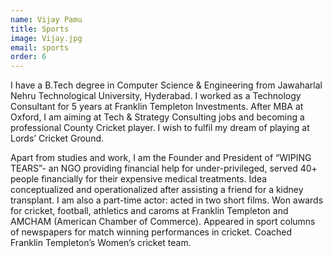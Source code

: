 ```yaml
---
name: Vijay Pamu
title: Sports
image: Vijay.jpg
email: sports
order: 6
---
```





I have a B.Tech degree in Computer Science & Engineering from Jawaharlal Nehru Technological University, Hyderabad. I worked as a Technology Consultant for 5 years at Franklin Templeton Investments. After MBA at Oxford, I am aiming at Tech & Strategy Consulting jobs and becoming a professional County Cricket player. I wish to fulfil my dream of playing at Lords’ Cricket Ground. 

Apart from studies and work, I am the Founder and President of “WIPING TEARS”- an NGO providing financial help for under-privileged, served 40+ people financially for their expensive medical treatments. Idea conceptualized and operationalized after assisting a friend for a kidney transplant. I am also a part-time actor: acted in two short films. Won awards for cricket, football, athletics and caroms at Franklin Templeton and AMCHAM (American Chamber of Commerce). Appeared in sport columns of newspapers for match winning performances in cricket. Coached Franklin Templeton’s Women’s cricket team.
